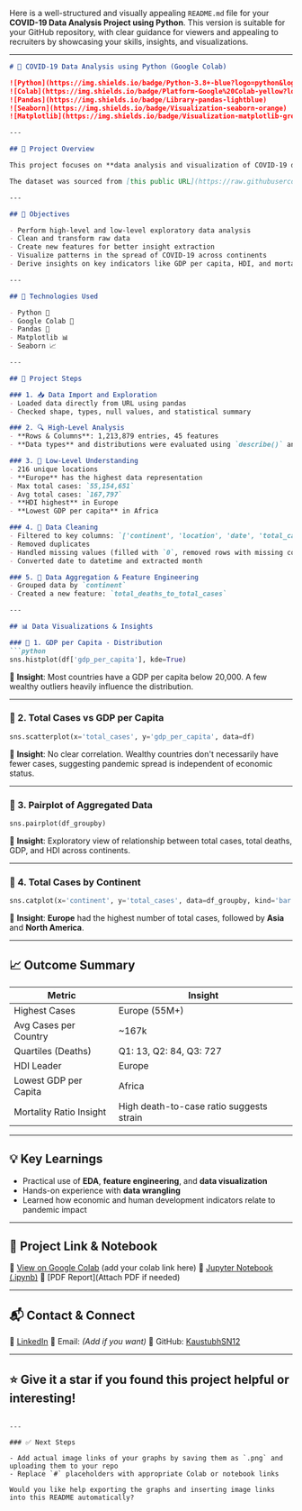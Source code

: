 Here is a well-structured and visually appealing `README.md` file for your **COVID-19 Data Analysis Project using Python**. This version is suitable for your GitHub repository, with clear guidance for viewers and appealing to recruiters by showcasing your skills, insights, and visualizations.

---

````markdown
# 🦠 COVID-19 Data Analysis using Python (Google Colab)

![Python](https://img.shields.io/badge/Python-3.8+-blue?logo=python&logoColor=white)
![Colab](https://img.shields.io/badge/Platform-Google%20Colab-yellow?logo=googlecolab&logoColor=black)
![Pandas](https://img.shields.io/badge/Library-pandas-lightblue)
![Seaborn](https://img.shields.io/badge/Visualization-seaborn-orange)
![Matplotlib](https://img.shields.io/badge/Visualization-matplotlib-green)

---

## 📌 Project Overview

This project focuses on **data analysis and visualization of COVID-19 data** using **Python** in **Google Colab**. It demonstrates proficiency in data cleaning, transformation, exploratory data analysis, feature engineering, and deriving meaningful insights using **pandas, seaborn, and matplotlib**.

The dataset was sourced from [this public URL](https://raw.githubusercontent.com/SR1608/Datasets/main/covid-data.csv).

---

## 🧠 Objectives

- Perform high-level and low-level exploratory data analysis
- Clean and transform raw data
- Create new features for better insight extraction
- Visualize patterns in the spread of COVID-19 across continents
- Derive insights on key indicators like GDP per capita, HDI, and mortality ratios

---

## 🔧 Technologies Used

- Python 🐍
- Google Colab 📒
- Pandas 🧾
- Matplotlib 📊
- Seaborn 📈

---

## 📂 Project Steps

### 1. 📥 Data Import and Exploration
- Loaded data directly from URL using pandas
- Checked shape, types, null values, and statistical summary

### 2. 🔍 High-Level Analysis
- **Rows & Columns**: 1,213,879 entries, 45 features
- **Data types** and distributions were evaluated using `describe()` and `info()`

### 3. 🧬 Low-Level Understanding
- 216 unique locations
- **Europe** has the highest data representation
- Max total cases: `55,154,651`
- Avg total cases: `167,797`
- **HDI highest** in Europe
- **Lowest GDP per capita** in Africa

### 4. 🧹 Data Cleaning
- Filtered to key columns: `['continent', 'location', 'date', 'total_cases', 'total_deaths', 'gdp_per_capita', 'human_development_index']`
- Removed duplicates
- Handled missing values (filled with `0`, removed rows with missing continent)
- Converted date to datetime and extracted month

### 5. 🔎 Data Aggregation & Feature Engineering
- Grouped data by `continent`
- Created a new feature: `total_deaths_to_total_cases`

---

## 📊 Data Visualizations & Insights

### 📌 1. GDP per Capita - Distribution
```python
sns.histplot(df['gdp_per_capita'], kde=True)
````

📝 **Insight**: Most countries have a GDP per capita below 20,000. A few wealthy outliers heavily influence the distribution.

---

### 📌 2. Total Cases vs GDP per Capita

```python
sns.scatterplot(x='total_cases', y='gdp_per_capita', data=df)
```

📝 **Insight**: No clear correlation. Wealthy countries don't necessarily have fewer cases, suggesting pandemic spread is independent of economic status.

---

### 📌 3. Pairplot of Aggregated Data

```python
sns.pairplot(df_groupby)
```

📝 **Insight**: Exploratory view of relationship between total cases, total deaths, GDP, and HDI across continents.

---

### 📌 4. Total Cases by Continent

```python
sns.catplot(x='continent', y='total_cases', data=df_groupby, kind='bar')
```

📝 **Insight**: **Europe** had the highest number of total cases, followed by **Asia** and **North America**.

---

## 📈 Outcome Summary

| Metric                  | Insight                                  |
| ----------------------- | ---------------------------------------- |
| Highest Cases           | Europe (55M+)                            |
| Avg Cases per Country   | \~167k                                   |
| Quartiles (Deaths)      | Q1: 13, Q2: 84, Q3: 727                  |
| HDI Leader              | Europe                                   |
| Lowest GDP per Capita   | Africa                                   |
| Mortality Ratio Insight | High death-to-case ratio suggests strain |

---

## 💡 Key Learnings

* Practical use of **EDA**, **feature engineering**, and **data visualization**
* Hands-on experience with **data wrangling**
* Learned how economic and human development indicators relate to pandemic impact

---

## 📁 Project Link & Notebook

🔗 [View on Google Colab](#) (add your colab link here)
📘 [Jupyter Notebook (.ipynb)](link-if-available)
📎 \[PDF Report]\(Attach PDF if needed)

---

## 📬 Contact & Connect

🔗 [LinkedIn](https://www.linkedin.com/in/kaustubh-narayankar-6651a9249/)
📧 Email: *(Add if you want)*
📌 GitHub: [KaustubhSN12](https://github.com/KaustubhSN12)

---

## ⭐️ Give it a star if you found this project helpful or interesting!

```

---

### ✅ Next Steps

- Add actual image links of your graphs by saving them as `.png` and uploading them to your repo
- Replace `#` placeholders with appropriate Colab or notebook links

Would you like help exporting the graphs and inserting image links into this README automatically?
```
